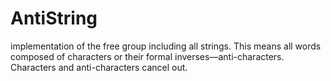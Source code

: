 AntiString
==========

implementation of the free group including all strings. This means all
words composed of characters or their formal
inverses—anti-characters. Characters and anti-characters cancel out.
